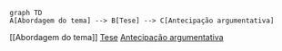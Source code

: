 ```mermaid
graph TD
A[Abordagem do tema] --> B[Tese] --> C[Antecipação argumentativa]
```


[[Abordagem do tema]]
[Tese](Tese.md)
[Antecipação argumentativa](Antecipa%C3%A7%C3%A3o%20argumentativa.md)